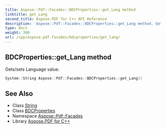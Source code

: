 ```yaml
---
title: Aspose::Pdf::Facades::BDCProperties::get_Lang method
linktitle: get_Lang
second_title: Aspose.PDF for C++ API Reference
description: 'Aspose::Pdf::Facades::BDCProperties::get_Lang method. Gets/sets Language value in C++.'
type: docs
weight: 300
url: /cpp/aspose.pdf.facades/bdcproperties/get_lang/
---
```

## BDCProperties::get_Lang method


Gets/sets Language value.

```cpp
System::String Aspose::Pdf::Facades::BDCProperties::get_Lang()
```

## See Also

* Class [String](../../../system/string/)
* Class [BDCProperties](../)
* Namespace [Aspose::Pdf::Facades](../../)
* Library [Aspose.PDF for C++](../../../)
